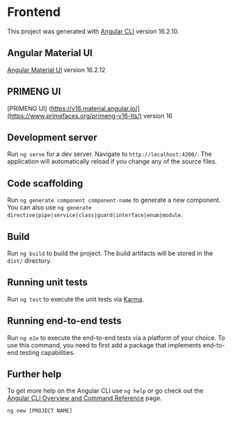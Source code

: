 # Frontend

This project was generated with [Angular CLI](https://github.com/angular/angular-cli) version 16.2.10.

## Angular Material UI
[Angular Material UI](https://v16.material.angular.io/) version 16.2.12
## PRIMENG UI
[PRIMENG UI] (https://v16.material.angular.io/](https://www.primefaces.org/primeng-v16-lts/) version 16

## Development server

Run `ng serve` for a dev server. Navigate to `http://localhost:4200/`. The application will automatically reload if you change any of the source files.

## Code scaffolding

Run `ng generate component component-name` to generate a new component. You can also use `ng generate directive|pipe|service|class|guard|interface|enum|module`.

## Build

Run `ng build` to build the project. The build artifacts will be stored in the `dist/` directory.

## Running unit tests

Run `ng test` to execute the unit tests via [Karma](https://karma-runner.github.io).

## Running end-to-end tests

Run `ng e2e` to execute the end-to-end tests via a platform of your choice. To use this command, you need to first add a package that implements end-to-end testing capabilities.

## Further help

To get more help on the Angular CLI use `ng help` or go check out the [Angular CLI Overview and Command Reference](https://angular.io/cli) page.




```
ng new [PROJECT NAME]
```
